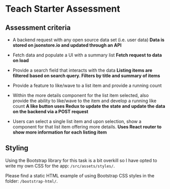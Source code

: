 # Teach Starter Assessment


## Assessment criteria

- A backend request with any open source data set (i.e. user data)
**Data is stored on jsonstore.io and updated through an API**

- Fetch data and populate a UI with a summary list
**Fetch request to data on load**

- Provide a search field that interacts with the data 
**Listing items are filtered based on search query. Filters by title and summary of items**

- Provide a feature to like/wave to a list item and provide a running count
- Within the more details component for the list item selected, also provide the ability to like/wave to the item and develop a running like count
**A like button uses Redux to update the state and update the data on the backend via a POST request**

- Users can select a single list item and upon selection, show a component for that list item offering more details. 
**Uses React router to show more information for each listing item**

## Styling

Using the Bootstrap library for this task is a bit overkill so I have opted to write my own CSS for the app: `/src/assets/styles/`.

Please find a static HTML example of using Bootstrap CSS styles in the folder: `/bootstrap-html/`.